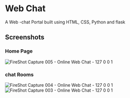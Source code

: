 # Web Chat
A Web -chat  Portal built using HTML, CSS, Python and flask

## Screenshots

### Home Page

![FireShot Capture 005 - Online Web Chat - 127 0 0 1](https://github.com/akhilanithin/web-chat/assets/122517142/2b235505-6de0-40e7-ace5-2d8841f03f15)

### chat Rooms

![FireShot Capture 004 - Online Web Chat - 127 0 0 1](https://github.com/akhilanithin/web-chat/assets/122517142/f9e91a28-0ef1-499e-93c2-567d51b83456)
![FireShot Capture 003 - Online Web Chat - 127 0 0 1](https://github.com/akhilanithin/web-chat/assets/122517142/9cdb3fcd-6c14-403f-9c19-a7bae458e862)
